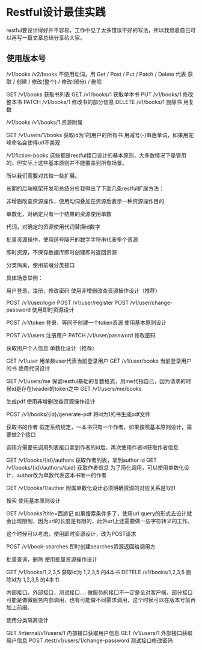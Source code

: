 # Restful设计最佳实践
restful要设计得好并不容易，工作中见了太多错误不好的写法，所以我觉着自己可以再写一篇文章总结分享给大家。

## 使用版本号

/v1/books
/v2/books
不使用动词，用 Get / Post / Put / Patch / Delete 代表 获取 / 创建 / 修改(整个) / 修改(部分) / 删除

GET /v1/books 获取书列表
GET /v1/books/1 获取单本书
PUT /v1/books/1 修改整本书
PATCH /v1/books/1 修改书的部分信息
DELETE /v1/books/1 删除书
用复数

/v1/books
/v1/books/1
资源附属

GET /v1/users/1/books 获取id为1的用户的所有书
用减号(-)串连单词，如果用驼峰命名会使得url不美观

/v1/fiction-books
这些都是restful接口设计的基本原则，大多数情况下是管用的。但实际上这些基本原则并不能覆盖到所有场景。

所以我们需要对其做一些扩展。

长期的后端框架开发和总结分析我得出了下面几条restful扩展方法：

非增删改查资源操作，使用动词叠加在资源后表示一种资源操作目的

单数化，对确定只有一个结果的资源使用单数

代词，对确定的资源使用代词替换id数字

批量资源操作，使用逗号隔开的数字字符串代表多个资源

即时资源，不保存数据库即时创建即时返回资源

分类隔离，使用前缀分类接口



具体场景举例：

用户登录，注册，修改密码
使用非增删改查资源操作设计（推荐）

POST /v1/user/login
POST /v1/user/register
POST /v1/user/change-password
使用即时资源设计

POST /v1/token 登录，等同于创建一个token资源
使用基本原则设计

POST /v1/users 注册用户
PATCH /v1/user/password 修改密码

获取用户个人信息
单数化设计（推荐）

GET /v1/user 用单数user代表当前登录用户
GET /v1/user/books 当前登录用户的书
使用代词设计

GET /v1/users/me 保留restful基础的复数格式，用me代指自己，因为请求的时候id是存在header的token之中
GET /v1/users/me/books

生成pdf
使用非增删改查资源操作设计

POST /v1/books/{id}/generate-pdf 将id为1的书生成pdf文件

获取书的作者
假定系统规定，一本书只有一个作者，如果按照基本原则设计，需要做2个接口

调用方需要先调用列表接口拿到作者的id后，再次使用作者id获取作者信息

GET /v1/books/{id}/authors 获取作者列表，拿到author id
GET /v1/books/{id}/authors/{aid} 获取作者信息
为了简化调用，可以使用单数化设计，author改为单数代表这本书唯一的作者

GET /v1/books/1/author
附属单数化设计必须明确资源的对应关系是1对1


搜索
使用基本原则设计

GET /v1/books?title=西游记
如果搜索条件多了，使用url query的形式去设计就会出现限制，因为url的长度是有限的，此外url上还需要做一些字符转义的工作。

这个时候可以考虑，使用即时资源设计，改为POST请求

POST /v1/book-searches 即时创建searches资源返回给调用方

批量查询，删除
使用批量资源操作设计

GET /v1/books/1,2,3,5 获取id为 1,2,3,5 的4本书
DETELE /v1/books/1,2,3,5 删除id为 1,2,3,5 的4本书

内部接口，外部接口，测试接口....
微服务的接口不一定是全对客户端，部分接口可能是做微服务内部调用，也有可能做不同需求调用，这个时候可以在版本号前再加上前缀。

使用分类隔离设计

GET /internal/v1/users/1 内部接口获取用户信息
GET /v1/users/1 外部接口获取用户信息
POST /test/v1/users/1/change-password 测试接口修改密码


